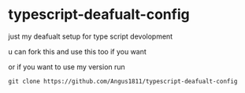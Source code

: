 # typescript-deafualt-config

just my deafualt setup for type script devolopment

u can fork this and use this too if you want

or if you want to use my version run

`git clone https://github.com/Angus1811/typescript-deafualt-config`
